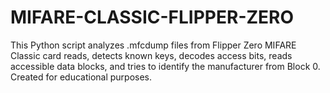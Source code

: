# MIFARE-CLASSIC-FLIPPER-ZERO
This Python script analyzes .mfcdump files from Flipper Zero MIFARE Classic card reads, detects known keys, decodes access bits, reads accessible data blocks, and tries to identify the manufacturer from Block 0. Created for educational purposes. 
